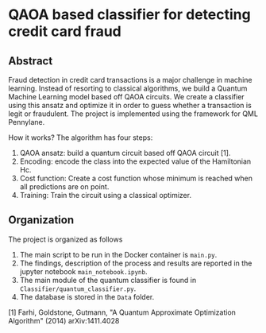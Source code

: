 # QAOA based classifier for detecting credit card fraud

## Abstract
Fraud detection in credit card transactions is a major challenge in machine learning. Instead of resorting to classical algorithms, we build a Quantum Machine Learning model based off QAOA circuits. We create a classifier using this ansatz and optimize it in order to guess whether a transaction is legit or fraudulent. The project is implemented using the framework for QML Pennylane.


How it works? The algorithm has four steps:

1. QAOA ansatz: build a quantum circuit based off QAOA circuit [1].
2. Encoding: encode the class into the expected value of the Hamiltonian Hc.
2. Cost function: Create a cost function whose minimum is reached when all predictions are on point.
3. Training: Train the circuit using a classical optimizer.

## Organization
The project is organized as follows
1. The main script to be run in the Docker container is ``main.py``.
2. The findings, description of the process and results are reported in the jupyter notebook ``main_notebook.ipynb``.
3. The main module of the quantum classifier is found in ``Classifier/quantum_classifier.py``.
4. The database is stored in the ``Data`` folder.

[1] Farhi, Goldstone, Gutmann, "A Quantum Approximate Optimization Algorithm" (2014) arXiv:1411.4028
